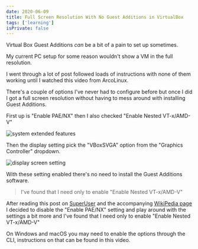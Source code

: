 ```yaml
---
date: 2020-06-09
title: Full Screen Resolution With No Guest Additions in VirtualBox
tags: ['learning']
isPrivate: false
---
```


<script>
  import { YouTube } from 'sveltekit-embed'
</script>

Virtual Box Guest Additions _can_ be a bit of a pain to set up
sometimes.

My current PC setup for some reason wouldn't show a VM in the full
resolution.

I went through a lot of post followed loads of instructions with none
of them working until I watched this video from ArcoLinux.

<YouTube youTubeId="zW03Vs2CVZo" />

There's a couple of options I've never had to configure before but
once I did I got a full screen resolution without having to mess
around with installing Guest Additions.

First up is "Enable PAE/NX" then I also checked "Enable Nested
VT-x/AMD-V"

![system extended features]

<!-- cSpell:ignore svga -->

Then the display setting pick the "VBoxSVGA" option from the "Graphics
Controller" dropdown.

![display screen setting]

With these setting enabled there's no need to install the Guest
Additions software.

> I've found that I need only to enable "Enable Nested VT-x/AMD-V"

After reading this post on [SuperUser] and the accompanying [WikiPedia
page] I decided to disable the "Enable PAE/NX" setting and play around
with the settings a bit more and I've found that I need only to enable
"Enable Nested VT-x/AMD-V"

On Windows and macOS you may need to enable the options through the
CLI, instructions on that can be found in this video.

<YouTube youTubeId="JMT2qimIL9Q" />

<!-- Links -->

[superuser]:
  https://superuser.com/questions/1118712/when-do-i-have-to-use-pae-nx/1381508#1381508
[wikipedia page]:
  https://en.wikipedia.org/wiki/Physical_Address_Extension

<!-- Images -->

[system extended features]:
  https://res.cloudinary.com/defkmsrpw/image/upload/q_auto,f_auto/v1614858540/scottspence.com/system-extended-features-0cb51df6f5316a8fef9f226039dfe5a8.png
[display screen setting]:
  https://res.cloudinary.com/defkmsrpw/image/upload/q_auto,f_auto/v1614858540/scottspence.com/display-screen-d102c2aab478fd9477c4f5bc0db649ed.png
